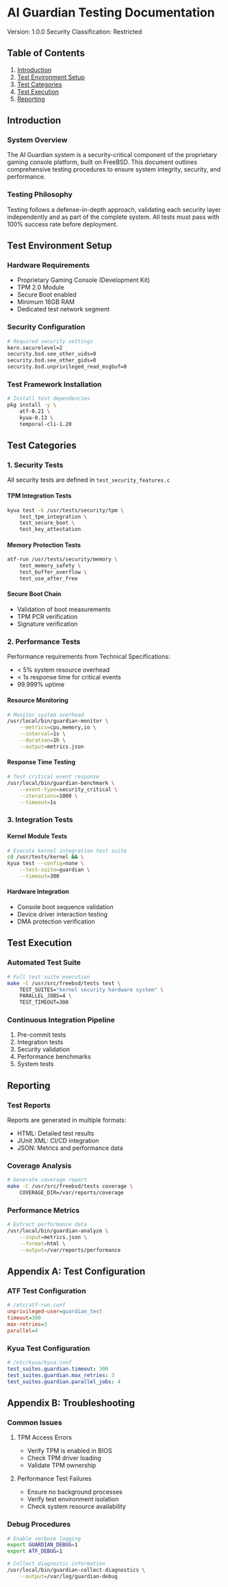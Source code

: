 # AI Guardian Testing Documentation
Version: 1.0.0
Security Classification: Restricted

## Table of Contents
1. [Introduction](#introduction)
2. [Test Environment Setup](#test-environment-setup)
3. [Test Categories](#test-categories)
4. [Test Execution](#test-execution)
5. [Reporting](#reporting)

## Introduction

### System Overview
The AI Guardian system is a security-critical component of the proprietary gaming console platform, built on FreeBSD. This document outlines comprehensive testing procedures to ensure system integrity, security, and performance.

### Testing Philosophy
Testing follows a defense-in-depth approach, validating each security layer independently and as part of the complete system. All tests must pass with 100% success rate before deployment.

## Test Environment Setup

### Hardware Requirements
- Proprietary Gaming Console (Development Kit)
- TPM 2.0 Module
- Secure Boot enabled
- Minimum 16GB RAM
- Dedicated test network segment

### Security Configuration
```bash
# Required security settings
kern.securelevel=2
security.bsd.see_other_uids=0
security.bsd.see_other_gids=0
security.bsd.unprivileged_read_msgbuf=0
```

### Test Framework Installation
```bash
# Install test dependencies
pkg install -y \
    atf-0.21 \
    kyua-0.13 \
    temporal-cli-1.20
```

## Test Categories

### 1. Security Tests
All security tests are defined in `test_security_features.c`

#### TPM Integration Tests
```bash
kyua test -k /usr/tests/security/tpm \
    test_tpm_integration \
    test_secure_boot \
    test_key_attestation
```

#### Memory Protection Tests
```bash
atf-run /usr/tests/security/memory \
    test_memory_safety \
    test_buffer_overflow \
    test_use_after_free
```

#### Secure Boot Chain
- Validation of boot measurements
- TPM PCR verification
- Signature verification

### 2. Performance Tests
Performance requirements from Technical Specifications:
- < 5% system resource overhead
- < 1s response time for critical events
- 99.999% uptime

#### Resource Monitoring
```bash
# Monitor system overhead
/usr/local/bin/guardian-monitor \
    --metrics=cpu,memory,io \
    --interval=1s \
    --duration=1h \
    --output=metrics.json
```

#### Response Time Testing
```bash
# Test critical event response
/usr/local/bin/guardian-benchmark \
    --event-type=security_critical \
    --iterations=1000 \
    --timeout=1s
```

### 3. Integration Tests

#### Kernel Module Tests
```bash
# Execute kernel integration test suite
cd /usr/tests/kernel && \
kyua test --config=none \
    --test-suite=guardian \
    --timeout=300
```

#### Hardware Integration
- Console boot sequence validation
- Device driver interaction testing
- DMA protection verification

## Test Execution

### Automated Test Suite
```bash
# Full test suite execution
make -C /usr/src/freebsd/tests test \
    TEST_SUITES="kernel security hardware system" \
    PARALLEL_JOBS=4 \
    TEST_TIMEOUT=300
```

### Continuous Integration Pipeline
1. Pre-commit tests
2. Integration tests
3. Security validation
4. Performance benchmarks
5. System tests

## Reporting

### Test Reports
Reports are generated in multiple formats:
- HTML: Detailed test results
- JUnit XML: CI/CD integration
- JSON: Metrics and performance data

### Coverage Analysis
```bash
# Generate coverage report
make -C /usr/src/freebsd/tests coverage \
    COVERAGE_DIR=/var/reports/coverage
```

### Performance Metrics
```bash
# Extract performance data
/usr/local/bin/guardian-analyze \
    --input=metrics.json \
    --format=html \
    --output=/var/reports/performance
```

## Appendix A: Test Configuration

### ATF Test Configuration
```ini
# /etc/atf-run.conf
unprivileged-user=guardian_test
timeout=300
max-retries=3
parallel=4
```

### Kyua Test Configuration
```yaml
# /etc/kyua/kyua.conf
test_suites.guardian.timeout: 300
test_suites.guardian.max_retries: 3
test_suites.guardian.parallel_jobs: 4
```

## Appendix B: Troubleshooting

### Common Issues
1. TPM Access Errors
   - Verify TPM is enabled in BIOS
   - Check TPM driver loading
   - Validate TPM ownership

2. Performance Test Failures
   - Ensure no background processes
   - Verify test environment isolation
   - Check system resource availability

### Debug Procedures
```bash
# Enable verbose logging
export GUARDIAN_DEBUG=1
export ATF_DEBUG=1

# Collect diagnostic information
/usr/local/bin/guardian-collect-diagnostics \
    --output=/var/log/guardian-debug
```